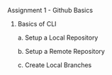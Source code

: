 Assignment 1 - Github Basics

1. Basics of CLI 

	a. Setup a Local Repository 

	b. Setup a Remote Repository
		 
	c. Create Local Branches 